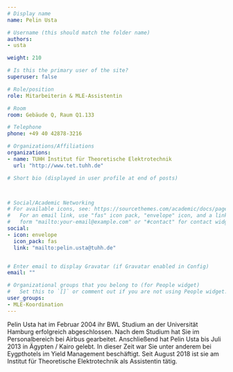 ```yaml
---
# Display name
name: Pelin Usta

# Username (this should match the folder name)
authors:
- usta

weight: 210

# Is this the primary user of the site?
superuser: false

# Role/position
role: Mitarbeiterin & MLE-Assistentin

# Room
room: Gebäude Q, Raum Q1.133

# Telephone
phone: +49 40 42878-3216

# Organizations/Affiliations
organizations:
- name: TUHH Institut für Theoretische Elektrotechnik
  url: "http://www.tet.tuhh.de"

# Short bio (displayed in user profile at end of posts)



# Social/Academic Networking
# For available icons, see: https://sourcethemes.com/academic/docs/page-builder/#icons
#   For an email link, use "fas" icon pack, "envelope" icon, and a link in the
#   form "mailto:your-email@example.com" or "#contact" for contact widget.
social:
- icon: envelope
  icon_pack: fas
  link: "mailto:pelin.usta@tuhh.de"


# Enter email to display Gravatar (if Gravatar enabled in Config)
email: ""

# Organizational groups that you belong to (for People widget)
#   Set this to `[]` or comment out if you are not using People widget.
user_groups:
- MLE-Koordination
---
```


Pelin Usta hat im Februar 2004 ihr BWL Studium an der Universität Hamburg erfolgreich abgeschlossen. Nach dem Studium hat Sie im Personalbereich bei Airbus gearbeitet. Anschließend hat Pelin Usta bis Juli 2013 in Ägypten / Kairo gelebt. In dieser Zeit war Sie unter anderem bei Eygpthotels im Yield Management beschäftigt. Seit August 2018 ist sie am Institut für Theoretische Elektrotechnik als Assistentin tätig.

